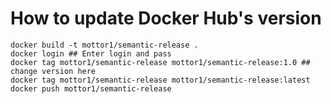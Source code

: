# How to update Docker Hub's version

    docker build -t mottor1/semantic-release .
    docker login ## Enter login and pass
    docker tag mottor1/semantic-release mottor1/semantic-release:1.0 ## change version here
    docker tag mottor1/semantic-release mottor1/semantic-release:latest
    docker push mottor1/semantic-release
